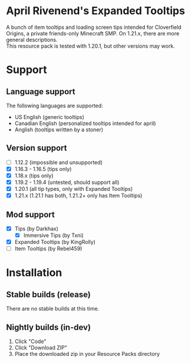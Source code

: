 # April Rivenend's Expanded Tooltips
A bunch of item tooltips and loading screen tips intended for Cloverfield Origins, a private friends-only Minecraft SMP. On 1.21.x, there are more general descriptions.  
This resource pack is tested with 1.20.1, but other versions may work.

# Support

## Language support
The following languages are supported:

- US English (generic tooltips)
- Canadian English (personalized tooltips intended for april)
- Anglish (tooltips written by a stoner)

## Version support
- [ ] 1.12.2 (impossible and unsupported)
- [X] 1.16.3 - 1.16.5 (tips only)
- [X] 1.18.x (tips only)
- [X] 1.19.2 - 1.19.4 (untested, should support all)
- [X] 1.20.1 (all tip types, only with Expanded Tooltips)
- [X] 1.21.x (1.21.1 has both, 1.21.2+ only has Item Tooltips)

## Mod support
- [X] Tips (by Darkhax)
    - [X] Immersive Tips (by Txni)
- [X] Expanded Tooltips (by KingRolly)
- [ ] Item Tooltips (by Rebel459)

# Installation

## Stable builds (release)
There are no stable builds at this time.

## Nightly builds (in-dev)
1. Click "Code"
2. Click "Download ZIP"
3. Place the downloaded zip in your Resource Packs directory